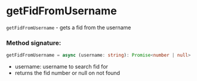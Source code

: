 # getFidFromUsername

`getFidFromUsername` - gets a fid from the username

### Method signature:

```typescript
getFidFromUsername = async (username: string): Promise<number | null>
```

* username: username to search fid for
* returns the fid number or null on not found

